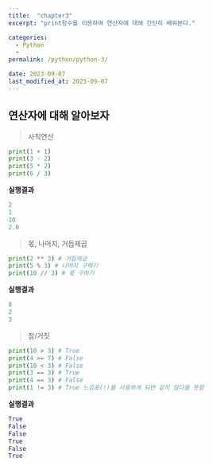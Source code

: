 ```yaml
---
title:  "chapter3"
excerpt: "print함수를 이용하여 연산자에 대해 간단히 배워본다."

categories:
  - Python
  - 
permalink: /python/python-3/

date: 2023-09-07
last_modified_at: 2023-09-07
---
```


## 연산자에 대해 알아보자
>사칙연산

```python
print(1 + 1)
print(3 - 2)
print(5 * 2)
print(6 / 3)
```

**실행결과**
```python
2
1
10
2.0
```

> 몫, 나머지, 거듭제곱

```python
print(2 ** 3) # 거듭제곱 
print(5 % 3) # 나머지 구하기 
print(10 // 3) # 몫 구하기
```

**실행결과**
```python
8
2
3
```

> 참/거짓

```python
print(10 > 3) # True 
print(4 >= 7) # False
print(10 < 3) # False
print(3 == 3) # True
print(4 == 3) # False
print(1 != 3) # True 느낌표(!)를 사용하게 되면 같지 않다를 뜻함
```

**실행결과**
```python
True
False
False
True
False
True
```
